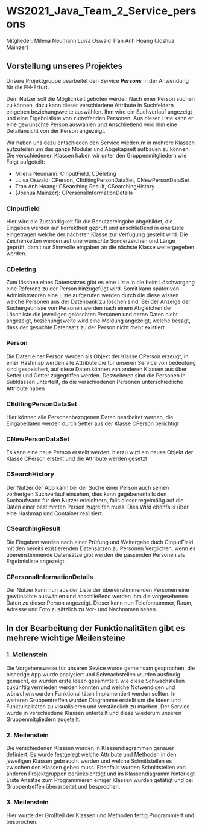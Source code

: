 # WS2021_Java_Team_2_Service_persons

Mitglieder:
Milena Neumann
Luisa Oswald
Tran Anh Hoang
(Joshua Mainzer)

## Vorstellung unseres Projektes

Unsere Projektgruppe bearbeitet den Service ***Persons*** in der Anwendung für die FH-Erfurt.

Dem Nutzer soll die Möglichkeit geboten werden Nach einer Person suchen zu können, dazu kann dieser verschiedene Attribute in Suchfeldern eingeben beziehungsweite auswählen.
Ihm wird ein Suchverlauf angezeigt und eine Ergebnisliste von zutreffenden Personen.
Aus dieser Liste kann er eine gewünschte Person auswählen und Anschließend wird ihm eine Detailansicht von der Person angezeigt.

Wir haben uns dazu entschieden den Service wiederum in mehrere Klassen aufzuteilen um das ganze Modular und Abgekapselt aufbauen zu können.
Die verschiedenen Klassen haben wir unter den Gruppenmitgliedern wie Folgt aufgeteilt:
 - Milena Neumann: CInputField, CDeleting
 - Luisa Oswald: CPerson, CEditingPersonDataSet, CNewPersonDataSet
 - Tran Anh Hoang: CSearching Result, CSearchingHistory
 - (Joshua Mainzer): CPersonalInformationDetails


### CInputfield

Hier wird die Zuständigkeit für die Benutzereingabe abgebildet, die Eingaben werden auf korrektheit geprüft und anschließend in eine Liste eingetragen welche der nächsten Klasse zur Verfügung gestellt wird. Die Zeichenketten werden auf unerwünschte Sonderzeichen und Länge geprüft, damit nur Sinnvolle eingaben an die nächste Klasse weitergegeben werden.

### CDeleting

Zum löschen eines Datensatzes gibt es eine Liste in die beim Löschvorgang eine Referenz zu der Person hinzugefügt wird. Somit kann später von Administratoren eine Liste aufgerufen werden durch die diese wissen welche Personen aus der Datenbank zu löschen sind.
Bei der Anzeige der Suchergebnisse von Personen werden nach einem Abgleichen der Löschliste die jeweiligen gelöschten Personen und deren Daten nicht angezeigt, beziehungsweite wird eine Meldung angezeigt, welche besagt, dass der gesuchte Datensatz zu der Person nicht mehr existiert.

### Person

Die Daten einer Person werden als Objekt der Klasse CPerson erzeugt, in einer Hashmap werden alle Attribute die für unseren Service von bedeutung sind gespeichert, auf diese Daten können von anderen Klassen aus über Setter und Getter zugegriffen werden.
Desweiteren sind die Personen in Subklassen unterteilt, da die verschiedenen Personen unterschiedliche Attribute haben 

### CEditingPersonDataSet

Hier können alle Personenbezogenen Daten bearbeitet werden, die Eingabedaten werden durch Setter aus der Klasse CPerson berichtigt

### CNewPersonDataSet

Es kann eine neue Person erstellt werden, hierzu wird ein neues Objekt der Klasse CPerson erstellt und die Attribute werden gesetzt

### CSearchHistory

Der Nutzer der App kann bei der Suche einer Person auch seinen vorherigen Suchverlauf einsehen, dies kann gegebenenfalls den Suchaufwand für den Nutzer erleichtern, falls dieser regelmäßg auf die Daten einer bestimmten Person zugreifen muss.
Dies Wird ebenfalls über eine Hashmap und Container realisiert.

### CSearchingResult

Die Eingaben werden nach einer Prüfung und Weitergabe duch CInputField mit den bereits existierenden Datensätzen zu Personen Verglichen, wenn es übereinstimmende Datensätze gibt werden die passenden Personen als Ergebnisliste angezeigt.

### CPersonalInformationDetails

Der Nutzer kann nun aus der Liste der übereinstimmenden Personen eine gewünschte auswählen und anschließend werden Ihm die vorgesehenen Daten zu dieser Person angezeigt.
Dieser kann nun Telefonnummer, Raum, Adresse und Foto zusätzlich zu Vor- und Nachnamen sehen.



## In der Bearbeitung der Funktionalitäten gibt es mehrere wichtige Meilensteine

### 1. Meilenstein

Die Vorgehensweise für unseren Sevice wurde gemeinsam gesprochen, die bisherige App wurde analysiert und Schwachstellen wurden ausfindig gemacht, es wurden erste Ideen gesammtelt, wie diese Schwachstellen zukünftig vermieden werden könnten und welche Notwendigen und wünschenswerden Funktionalitäten Implementiert werden sollten.
In weiteren Gruppentreffen wurden Diagramme erstellt um die Ideen und Funktuinalitäten zu visualisieren und verständlich zu machen.
Der Service wurde in verschiedene Klassen unterteilt und diese wiederum unseren Gruppenmitgliedern zugeteilt.

### 2. Meilenstein

Die verschiedenen Klassen wurden in Klassendiagrammen genauer definiert. Es wurde festgelegt welche Attribute und Methoden in den jeweiligen Klassen gebraucht werden und welche Schnittstellen es zwischen den Klassen geben muss.
Ebenfalls wurden Schnittstellen von anderen Projektgruppen berücksichttigt und im Klassendiagramm hinterlegt
Erste Ansätze zum Programmieren einiger Klassen wurden getätigt und bei Gruppentreffen überarbeitet und besprochen.

### 3. Meilenstein

Hier wurde der Großteil der Klassen und Methoden fertig Programmiert und besprochen.
